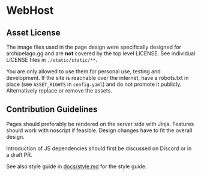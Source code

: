 # WebHost

## Asset License

The image files used in the page design were specifically designed for archipelago.gg and are **not** covered by the top
level LICENSE.
See individual LICENSE files in `./static/static/**`.

You are only allowed to use them for personal use, testing and development.
If the site is reachable over the internet, have a robots.txt in place (see `ASSET_RIGHTS` in `config.yaml`)
and do not promote it publicly. Alternatively replace or remove the assets.

## Contribution Guidelines

Pages should preferably be rendered on the server side with Jinja. Features should work with noscript if feasible.
Design changes have to fit the overall design.

Introduction of JS dependencies should first be discussed on Discord or in a draft PR.

See also style guide in [docs/style.md](/docs/style.md) for the style guide.
